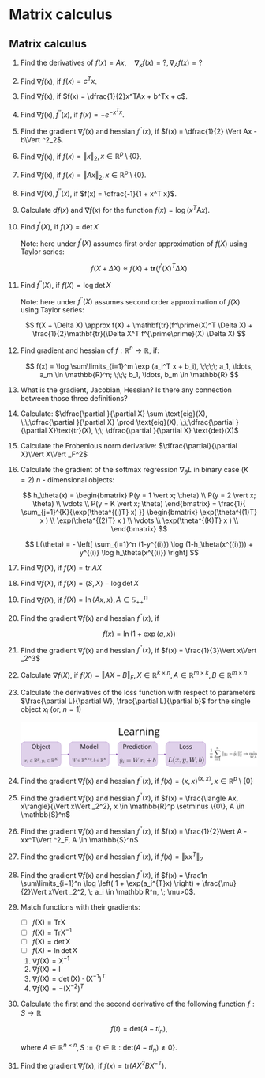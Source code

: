 # Matrix calculus


## Matrix calculus

1.  Find the derivatives of
    $f(x) = Ax, \quad \nabla_x f(x) = ?, \nabla_A f(x) = ?$

2.  Find $\nabla f(x)$, if $f(x) = c^Tx$.

3.  Find $\nabla f(x)$, if $f(x) = \dfrac{1}{2}x^TAx + b^Tx + c$.

4.  Find $\nabla f(x), f^{\prime\prime}(x)$, if $f(x) = -e^{-x^Tx}$.

5.  Find the gradient $\nabla f(x)$ and hessian $f^{\prime\prime}(x)$,
    if $f(x) = \dfrac{1}{2} \Vert Ax - b\Vert ^2_2$.

6.  Find $\nabla f(x)$, if
    $f(x) = \Vert x\Vert _2 , x \in \mathbb{R}^p \setminus \{0\}$.

7.  Find $\nabla f(x)$, if
    $f(x) = \Vert Ax\Vert _2 , x \in \mathbb{R}^p \setminus \{0\}$.

8.  Find $\nabla f(x), f^{\prime\prime}(x)$, if
    $f(x) = \dfrac{-1}{1 + x^T x}$.

9.  Calculate $df(x)$ and $\nabla f(x)$ for the function
    $f(x) = \log(x^{T}\mathrm{A}x)$.

10. Find $f^\prime(X)$, if $f(X) = \det X$

    Note: here under $f^\prime(X)$ assumes first order approximation of
    $f(X)$ using Taylor series:

    $$
     f(X + \Delta X) \approx f(X) + \mathbf{tr}(f^\prime(X)^T \Delta X)
     $$

11. Find $f^{\prime\prime}(X)$, if $f(X) = \log \det X$

    Note: here under $f^{\prime\prime}(X)$ assumes second order
    approximation of $f(X)$ using Taylor series:

    $$
     f(X + \Delta X) \approx f(X) + \mathbf{tr}(f^\prime(X)^T \Delta X) + \frac{1}{2}\mathbf{tr}(\Delta X^T f^{\prime\prime}(X) \Delta X)
     $$

12. Find gradient and hessian of $f : \mathbb{R}^n \to \mathbb{R}$, if:

    $$
     f(x) = \log \sum\limits_{i=1}^m \exp (a_i^T x + b_i), \;\;\;\; a_1, \ldots, a_m \in \mathbb{R}^n; \;\;\;  b_1, \ldots, b_m  \in \mathbb{R}
     $$

13. What is the gradient, Jacobian, Hessian? Is there any connection
    between those three definitions?

14. Calculate:
    $\dfrac{\partial }{\partial X} \sum \text{eig}(X), \;\;\dfrac{\partial }{\partial X} \prod \text{eig}(X), \;\;\dfrac{\partial }{\partial X}\text{tr}(X), \;\; \dfrac{\partial }{\partial X} \text{det}(X)$

15. Calculate the Frobenious norm derivative:
    $\dfrac{\partial}{\partial X}\Vert X\Vert _F^2$

16. Calculate the gradient of the softmax regression $\nabla_\theta L$
    in binary case ($K = 2$) $n$ - dimensional objects:

    $$
     h_\theta(x) = \begin{bmatrix} P(y = 1 \vert x; \theta) \\ P(y = 2 \vert x; \theta) \\ \vdots \\ P(y = K \vert x; \theta) \end{bmatrix} = \frac{1}{ \sum_{j=1}^{K}{\exp(\theta^{(j)T} x) }} \begin{bmatrix} \exp(\theta^{(1)T} x ) \\ \exp(\theta^{(2)T} x ) \\ \vdots \\ \exp(\theta^{(K)T} x ) \\ \end{bmatrix}
     $$

    $$
     L(\theta) = - \left[ \sum_{i=1}^n  (1-y^{(i)}) \log (1-h_\theta(x^{(i)})) + y^{(i)} \log h_\theta(x^{(i)}) \right]
     $$

17. Find $\nabla f(X)$, if $f(X) = \text{tr } AX$

18. Find $\nabla f(X)$, if $f(X) = \langle S, X\rangle - \log \det X$

19. Find $\nabla f(X)$, if
    $f(X) = \ln \langle Ax, x\rangle, A \in \mathbb{S^n_{++}}$

20. Find the gradient $\nabla f(x)$ and hessian $f^{\prime\prime}(x)$,
    if

    $$
     f(x) = \ln \left( 1 + \exp\langle a,x\rangle\right)
     $$

21. Find the gradient $\nabla f(x)$ and hessian $f^{\prime\prime}(x)$,
    if $f(x) = \frac{1}{3}\Vert x\Vert _2^3$

22. Calculate $\nabla f(X)$, if
    $f(X) = \Vert  AX - B\Vert _F, X \in \mathbb{R}^{k \times n}, A \in \mathbb{R}^{m \times k}, B \in \mathbb{R}^{m \times n}$

23. Calculate the derivatives of the loss function with respect to
    parameters
    $\frac{\partial L}{\partial W}, \frac{\partial L}{\partial b}$ for
    the single object $x_i$ (or, $n = 1$)

    ![Illustration](simple_learning.svg)

24. Find the gradient $\nabla f(x)$ and hessian $f^{\prime\prime}(x)$,
    if
    $f(x) = \langle x, x\rangle^{\langle x, x\rangle}, x \in \mathbb{R}^p \setminus \{0\}$

25. Find the gradient $\nabla f(x)$ and hessian $f^{\prime\prime}(x)$,
    if
    $f(x) = \frac{\langle Ax, x\rangle}{\Vert x\Vert _2^2}, x \in \mathbb{R}^p \setminus \{0\}, A \in \mathbb{S}^n$

26. Find the gradient $\nabla f(x)$ and hessian $f^{\prime\prime}(x)$,
    if $f(x) = \frac{1}{2}\Vert A - xx^T\Vert ^2_F, A \in \mathbb{S}^n$

27. Find the gradient $\nabla f(x)$ and hessian $f^{\prime\prime}(x)$,
    if $f(x) = \Vert xx^T\Vert _2$

28. Find the gradient $\nabla f(x)$ and hessian $f^{\prime\prime}(x)$,
    if
    $f(x) = \frac1n \sum\limits_{i=1}^n \log \left( 1 + \exp(a_i^{T}x)  \right) + \frac{\mu}{2}\Vert x\Vert _2^2, \; a_i \in \mathbb R^n, \; \mu>0$.

29. Match functions with their gradients:

    - [ ] $f(\mathrm{X}) = \mathrm{Tr}\mathrm{X}$
    - [ ] $f(\mathrm{X}) = \mathrm{Tr}\mathrm{X}^{-1}$
    - [ ] $f(\mathrm{X}) = \det \mathrm{X}$
    - [ ] $f(\mathrm{X}) = \ln \det \mathrm{X}$

    1.  $\nabla f(\mathrm{X}) = \mathrm{X}^{-1}$
    2.  $\nabla f(\mathrm{X}) = \mathrm{I}$
    3.  $\nabla f(\mathrm{X}) = \det (\mathrm{X})\cdot (\mathrm{X}^{-1})^{T}$
    4.  $\nabla f(\mathrm{X}) = -\left(\mathrm{X}^{-2}\right)^{T}$

30. Calculate the first and the second derivative of the following
    function $f : S \to \mathbb{R}$

    $$
     f(t) = \text{det}(A − tI_n),
     $$

    where
    $A \in \mathbb{R}^{n \times n}, S := \{t \in \mathbb{R} : \text{det}(A − tI_n) \neq 0\}$.

31. Find the gradient $\nabla f(x)$, if
    $f(x) = \text{tr}\left( AX^2BX^{-T} \right)$.
